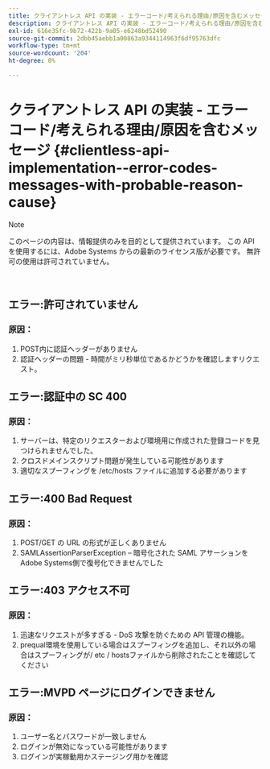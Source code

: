 ```yaml
---
title: クライアントレス API の実装 - エラーコード/考えられる理由/原因を含むメッセージ
description: クライアントレス API の実装 - エラーコード/考えられる理由/原因を含むメッセージ
exl-id: 616e35fc-9b72-422b-9a05-e6248bd52490
source-git-commit: 2dbb45aebb1a00863a9344114963f6df95763dfc
workflow-type: tm+mt
source-wordcount: '204'
ht-degree: 0%

---
```


# クライアントレス API の実装 - エラーコード/考えられる理由/原因を含むメッセージ {#clientless-api-implementation--error-codes-messages-with-probable-reason-cause}

>[!NOTE]
>
>このページの内容は、情報提供のみを目的として提供されています。 この API を使用するには、Adobe Systems からの最新のライセンス版が必要です。 無許可の使用は許可されていません。

</br>


## エラー:許可されていません

### 原因：

1. POST内に認証ヘッダーがありません
1. 認証ヘッダーの問題 - 時間がミリ秒単位であるかどうかを確認しますリクエスト。

## エラー:認証中の SC 400

### 原因：

1. サーバーは、特定のリクエスターおよび環境用に作成された登録コードを見つけられませんでした。
1. クロスドメインスクリプト問題が発生している可能性があります
1. 適切なスプーフィングを /etc/hosts ファイルに追加する必要があります

## エラー:400 Bad Request

### 原因：

1. POST/GET の URL の形式が正しくありません
1. SAMLAssertionParserException – 暗号化された SAML アサーションをAdobe Systems側で復号化できませんでした

## エラー:403 アクセス不可

### 原因：

1. 迅速なリクエストが多すぎる - DoS 攻撃を防ぐための API 管理の機能。
2. prequal環境を使用している場合はスプーフィングを追加し、それ以外の場合はスプーフィングが/ etc / hostsファイルから削除されたことを確認してください

## エラー:MVPD ページにログインできません

### 原因：

1. ユーザー名とパスワードが一致しません
2. ログインが無効になっている可能性があります
3. ログインが実稼動用かステージング用かを確認


<!--

## Related Information

- [Clientless API Reference](/help/authentication/rest-api-reference.md)

-->
